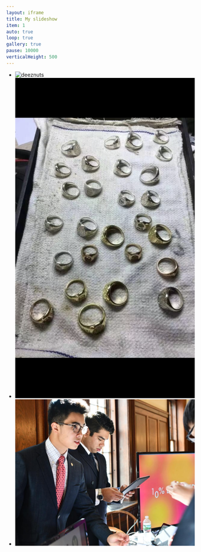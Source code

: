 ```yaml
---
layout: iframe
title: My slideshow
item: 1
auto: true
loop: true
gallery: true
pause: 10000
verticalHeight: 500
---
```


* ![deeznuts](my-pics1/photo8.jepg)
* ![deeznuts](my-pics1/photo29.PNG)
* ![deeznuts](my-pics1/photo31.jpg)
